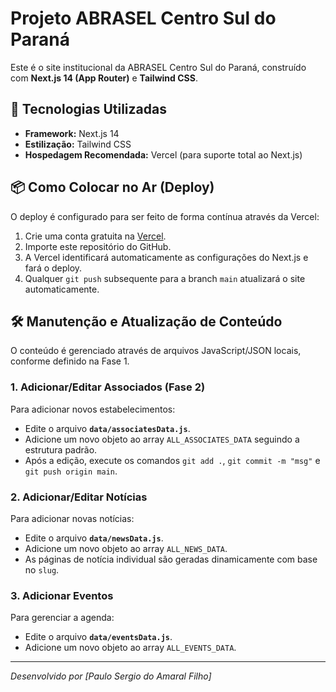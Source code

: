 # Projeto ABRASEL Centro Sul do Paraná

Este é o site institucional da ABRASEL Centro Sul do Paraná, construído com **Next.js 14 (App Router)** e **Tailwind CSS**.

## 🚀 Tecnologias Utilizadas

- **Framework:** Next.js 14
- **Estilização:** Tailwind CSS
- **Hospedagem Recomendada:** Vercel (para suporte total ao Next.js)

## 📦 Como Colocar no Ar (Deploy)

O deploy é configurado para ser feito de forma contínua através da Vercel:

1.  Crie uma conta gratuita na [Vercel](https://vercel.com/).
2.  Importe este repositório do GitHub.
3.  A Vercel identificará automaticamente as configurações do Next.js e fará o deploy.
4.  Qualquer `git push` subsequente para a branch `main` atualizará o site automaticamente.

## 🛠️ Manutenção e Atualização de Conteúdo

O conteúdo é gerenciado através de arquivos JavaScript/JSON locais, conforme definido na Fase 1.

### **1. Adicionar/Editar Associados (Fase 2)**

Para adicionar novos estabelecimentos:

- Edite o arquivo **`data/associatesData.js`**.
- Adicione um novo objeto ao array `ALL_ASSOCIATES_DATA` seguindo a estrutura padrão.
- Após a edição, execute os comandos `git add .`, `git commit -m "msg"` e `git push origin main`.

### **2. Adicionar/Editar Notícias**

Para adicionar novas notícias:

- Edite o arquivo **`data/newsData.js`**.
- Adicione um novo objeto ao array `ALL_NEWS_DATA`.
- As páginas de notícia individual são geradas dinamicamente com base no `slug`.

### **3. Adicionar Eventos**

Para gerenciar a agenda:

- Edite o arquivo **`data/eventsData.js`**.
- Adicione um novo objeto ao array `ALL_EVENTS_DATA`.

---

_Desenvolvido por [Paulo Sergio do Amaral Filho]_
